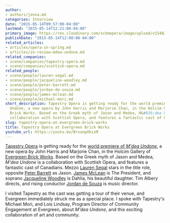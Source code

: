 ```yaml
---
author:
- authors/jenna.md
categories: Interview
date: "2015-05-14T09:57:00-04:00"
lastmod: "2015-05-14T12:21:00-04:00"
primary_image: https://res.cloudinary.com/schmopera/image/upload/v1548211041/media/2019/01/Evergreen.jpg
publishDate: "2015-05-14T12:00:00-04:00"
related_articles:
- articles/opera-in-spring.md
- articles/in-review-mdea-undone.md
related_companies:
- scene/companies/tapestry-opera.md
- scene/companies/scottish-opera.md
related_people:
- scene/people/lauren-segal.md
- scene/people/jacqueline-woodley.md
- scene/people/peter-barrett.md
- scene/people/jordan-de-souza.md
- scene/people/james-mclean.md
- scene/people/michael-mori.md
short_description: Tapestry Opera is getting ready for the world premiere of M&#039;dea
  Undone, a new opera by John Harris and Marjorie Chan, in the Holcim Gallery of Evergreen
  Brick Works. Based on the Greek myth of Jason and Medea, M&#039;dea Undone is a
  collaboration with Scottish Opera, and features a fantastic cast of Canadians.
slug: tapestry-opera-at-evergreen-brick-works
title: Tapestry Opera at Evergreen Brick Works
youtube_url: https://youtu.be/BrxanpOhizM
---
```

[Tapestry Opera](https://tapestryopera.com/) is getting ready for the [world premiere of *M'dea Undone*](https://tapestryopera.com/mdea-undone/), a new opera by John Harris and Marjorie Chan, in the Holcim Gallery of [Evergreen Brick Works](http://www.evergreen.ca/). Based on the Greek myth of Jason and Medea, *M'dea Undone* is a collaboration with Scottish Opera, and features a fantastic cast of Canadians. Mezzo [Lauren Segal](/scene/people/lauren-segal/) stars in the title role, opposite [Peter Barrett](/scene/people/peter-barrett/) as Jason. [James McLean](/scene/people/james-mclean/) is The President, and soprano [Jacqueline Woodley](/scene/people/jacqueline-woodley/) is Dahlia, his beautiful daughter. Tim Albery directs, and rising conductor [Jordan de Souza](/scene/people/jordan-de-souza/) is music director.

I visited Tapestry as the cast was getting a tour of their venue, and Evergreen immediately struck me as a special place. I spoke with Tapestry's Michael Mori, and Lois Lindsay, Program Director of Community Engagement at Evergreen, about *M'dea Undone*, and this exciting collaboration of art and community.